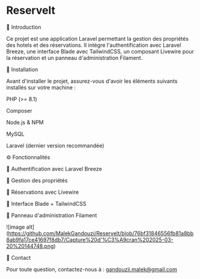 # Reservelt
📌 Introduction

Ce projet est une application Laravel permettant la gestion des propriétés des hotels et des réservations. Il intègre l'authentification avec Laravel Breeze, une interface Blade avec TailwindCSS, un composant Livewire pour la réservation et un panneau d'administration Filament.

🚀 Installation 

Avant d'installer le projet, assurez-vous d'avoir les éléments suivants installés sur votre machine :

PHP (>= 8.1)

Composer

Node.js & NPM

MySQL

Laravel (dernier version recommandée)

⚙️ Fonctionnalités

📌 Authentification avec Laravel Breeze

🏡 Gestion des propriétés

📅 Réservations avec Livewire

🎨 Interface Blade + TailwindCSS

🔧 Panneau d'administration Filament

 ![image alt] (https://github.com/MalekGandouzi/Reservelt/blob/76bf31846556fb81a8bb8ab9fa17ce41697f8db7/Capture%20d'%C3%A9cran%202025-03-20%20144748.png)

📧 Contact

Pour toute question, contactez-nous à : gandouzii.malek@gmail.com
